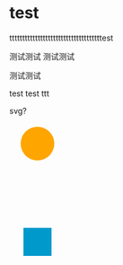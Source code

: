# test


ttttttttttttttttttttttttttttttttttttest


测试测试
测试测试

测试测试

test
test
ttt


<script>
console.log(1)
</script>


svg? 
<svg width="500" height="350">
  <circle id="orange-circle" r="30" cx="50" cy="50" fill="orange" />
  <rect id="blue-rectangle" width="50" height="50" x="25" y="200" fill="#0099cc"></rect>
  
  <animate 
           xlink:href="#orange-circle"
           attributeName="cx"
           from="50"
           to="450" 
           dur="5s"
           begin="0s"
           repeatCount="2"
           fill="freeze" 
           id="circ-anim"/>
  
  <animate 
           xlink:href="#blue-rectangle"
           attributeName="x" 
           from="50"
           to="425" 
           dur="5s"
           begin="0s"
           repeatCount="indefinite"
           fill="freeze" 
           id="rect-anim"/>
  
</svg>

